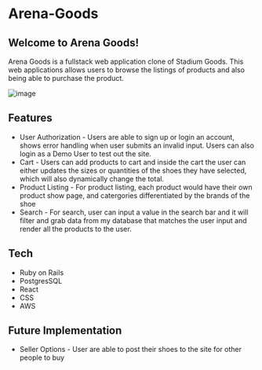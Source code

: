 # Arena-Goods

## Welcome to Arena Goods!

Arena Goods is a fullstack web application clone of Stadium Goods. This web applications allows users to browse the listings of products and also being able to purchase the product.

![image](https://user-images.githubusercontent.com/109801026/229180461-417c318d-57e8-4747-92b6-76b79765e021.png)

## Features
* User Authorization - Users are able to sign up or login an account, shows error handling when user submits an invalid input. Users can also login as a Demo User to test out the site.
* Cart - Users can add products to cart and inside the cart the user can either updates the sizes or quantities of the shoes they have selected, which will also dynamically change the total.
* Product Listing - For product listing, each product would have their own product show page, and catergories differentiated by the brands of the shoe
* Search - For search, user can input a value in the search bar and it will filter and grab data from my database that matches the user input and render all the products to the user.

## Tech

* Ruby on Rails
* PostgresSQL
* React
* CSS
* AWS

## Future Implementation

* Seller Options - User are able to post their shoes to the site for other people to buy
